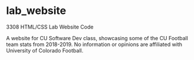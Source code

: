 # lab_website
3308 HTML/CSS Lab Website Code

A website for CU Software Dev class, showcasing some of the CU Football team stats from 2018-2019.
No information or opinions are affiliated with University of Colorado Football.
